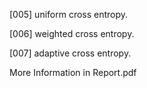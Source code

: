 [005] uniform cross entropy.

[006] weighted cross entropy.

[007] adaptive cross entropy.

More Information in Report.pdf
